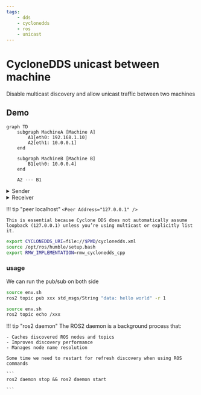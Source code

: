 ```yaml
---
tags:
    - dds
    - cyclonedds
    - ros
    - unicast
---
```


# CycloneDDS unicast between machine
Disable multicast discovery and allow unicast traffic between two machines


## Demo

```mermaid
graph TD
    subgraph MachineA [Machine A]
        A1[eth0: 192.168.1.10]
        A2[eth1: 10.0.0.1]
    end

    subgraph MachineB [Machine B]
        B1[eth0: 10.0.0.4]
    end

    A2 --- B1

```


<details>
    <summary>Sender</summary>

```xml title="cyclondedds.xml"
<?xml version="1.0" encoding="UTF-8"?><CycloneDDS xmlns="https://cdds.io/config" xmlns:xsi="http://www.w3.org/2001/XMLSchema-instance" 
xsi:schemaLocation="https://cdds.io/config https://raw.githubusercontent.com/eclipse-cyclonedds/cyclonedds/master/etc/cyclonedds.xsd">

  <Domain Id="any">
    <General>
      <AllowMulticast>false</AllowMulticast>
        
    </General>
    <Discovery>
      <ParticipantIndex>auto</ParticipantIndex>
      <Peers>
        <Peer Address="10.0.0.4" />
        <Peer Address="127.0.0.1" />
      </Peers>
    </Discovery>
  </Domain>
</CycloneDDS>
```
</details>


<details>
    <summary>Receiver</summary>

```xml title="cyclondedds.xml"
<?xml version="1.0" encoding="UTF-8"?><CycloneDDS xmlns="https://cdds.io/config" xmlns:xsi="http://www.w3.org/2001/XMLSchema-instance" 
xsi:schemaLocation="https://cdds.io/config https://raw.githubusercontent.com/eclipse-cyclonedds/cyclonedds/master/etc/cyclonedds.xsd">

  <Domain Id="any">
    <General>
        <AllowMulticast>false</AllowMulticast>
    </General>
    <Discovery>
    <ParticipantIndex>auto</ParticipantIndex>
      <Peers>
        <Peer Address="10.0.0.1" />
        <Peer Address="127.0.0.1" />
      </Peers>
    </Discovery>
  </Domain>
</CycloneDDS>
```
</details>

!!! tip "peer localhost"
    `<Peer Address="127.0.0.1" />`
    
    This is essential because Cyclone DDS does not automatically assume loopback (127.0.0.1) unless you’re using multicast or explicitly list it.

     

```bash title="env.sh"
export CYCLONEDDS_URI=file://$PWD/cyclonedds.xml
source /opt/ros/humble/setup.bash
export RMW_IMPLEMENTATION=rmw_cyclonedds_cpp
```

### usage
We can run the pub/sub on both side

```bash title="pub"
source env.sh
ros2 topic pub xxx std_msgs/String "data: hello world" -r 1

```

```bash title="echo"
source env.sh
ros2 topic echo /xxx
```


!!! tip "ros2 daemon"
    The ROS2 daemon is a background process that:

    - Caches discovered ROS nodes and topics
    - Improves discovery performance
    - Manages node name resolution
  
    Some time we need to restart for refresh discovery when using ROS commands

    ```
    ros2 daemon stop && ros2 daemon start

    ```

     
